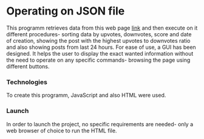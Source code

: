 # Operating on JSON file

This programm retrieves data from this web page [link](https://www.reddit.com/r/funny.json) and then execute on it different procedures- sorting data by upvotes, downvotes, score and date of creation, showing the post with the highest upvotes to downvotes ratio and also showing posts from last 24 hours. 
For ease of use, a GUI has been designed. It helps the user to display the exact wanted information without the need to operate on any specific commands- browsing the page using different buttons. 

### Technologies 
To create this programm, JavaScript and also HTML were used.

### Launch
In order to launch the project, no specific requirements are needed- only a web browser of choice to run the HTML file.


